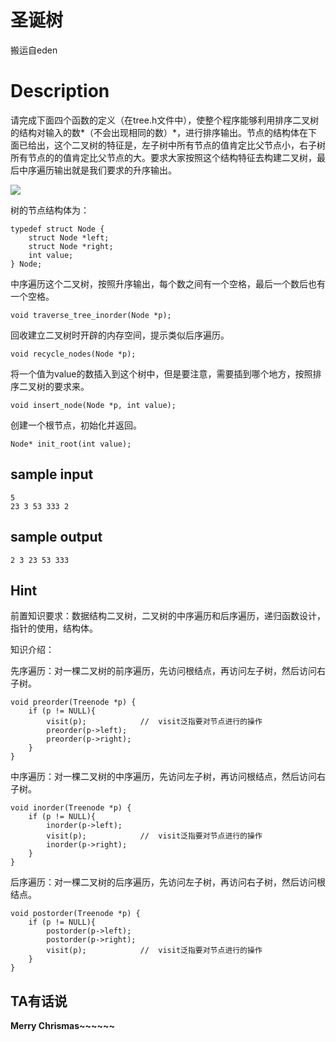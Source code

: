 # 圣诞树

搬运自eden
# Description
请完成下面四个函数的定义（在tree.h文件中），使整个程序能够利用排序二叉树的结构对输入的数*（不会出现相同的数）*，进行排序输出。节点的结构体在下面已给出，这个二叉树的特征是，左子树中所有节点的值肯定比父节点小，右子树所有节点的的值肯定比父节点的大。要求大家按照这个结构特征去构建二叉树，最后中序遍历输出就是我们要求的升序输出。

![](http://e.hiphotos.baidu.com/baike/w%3D268/sign=617e7a503af33a879e6d071cfe5d1018/203fb80e7bec54e78296e37eb9389b504fc26a5c.jpg)

树的节点结构体为：
```
typedef struct Node {
    struct Node *left;
    struct Node *right;
    int value;
} Node;
```

中序遍历这个二叉树，按照升序输出，每个数之间有一个空格，最后一个数后也有一个空格。
```
void traverse_tree_inorder(Node *p);
```
回收建立二叉树时开辟的内存空间，提示类似后序遍历。
```
void recycle_nodes(Node *p);
```
将一个值为value的数插入到这个树中，但是要注意，需要插到哪个地方，按照排序二叉树的要求来。
```
void insert_node(Node *p, int value);
```

创建一个根节点，初始化并返回。
```
Node* init_root(int value);
```

## sample input
```
5
23 3 53 333 2
```

## sample output
```
2 3 23 53 333 
```

## Hint
前置知识要求：数据结构二叉树，二叉树的中序遍历和后序遍历，递归函数设计，指针的使用，结构体。

知识介绍：

先序遍历：对一棵二叉树的前序遍历，先访问根结点，再访问左子树，然后访问右子树。
```
void preorder(Treenode *p) {
    if (p != NULL){
        visit(p);            //  visit泛指要对节点进行的操作
        preorder(p->left);
        preorder(p->right);
    }
}
```
中序遍历：对一棵二叉树的中序遍历，先访问左子树，再访问根结点，然后访问右子树。
```
void inorder(Treenode *p) {
    if (p != NULL){
        inorder(p->left);
        visit(p);            //  visit泛指要对节点进行的操作
        inorder(p->right);
    }
}
```
后序遍历：对一棵二叉树的后序遍历，先访问左子树，再访问右子树，然后访问根结点。
```
void postorder(Treenode *p) {
    if (p != NULL){
        postorder(p->left);
        postorder(p->right);
        visit(p);            //  visit泛指要对节点进行的操作
    }
}
```
## TA有话说
**Merry Chrismas~~~~~~**